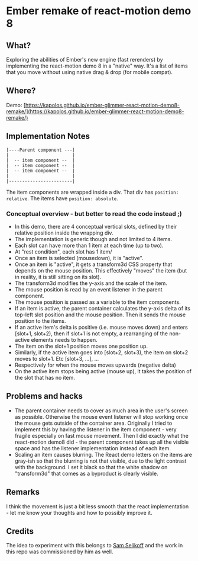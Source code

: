 # Ember remake of react-motion demo 8

## What?

Exploring the abilities of Ember's new engine (fast rerenders) by implementing the react-motion demo 8 in a "native" way.
It's a list of items that you move without using native drag & drop (for mobile compat).

## Where?

Demo: [https://kapolos.github.io/ember-glimmer-react-motion-demo8-remake/](https://kapolos.github.io/ember-glimmer-react-motion-demo8-remake/)

## Implementation Notes

```
|----Parent component ---|
|                        |
|  -- item component --  |
|  -- item component --  |
|  -- item component --  |     
|                        |
|------------------------|
```

The item components are wrapped inside a div. That div has `position: relative`.
The items have `position: absolute`.

### Conceptual overview - but better to read the code instead ;)

* In this demo, there are 4 conceptual vertical slots, defined by their relative position inside the wrapping div.
* The implementation is generic though and not limited to 4 items.
* Each slot can have more than 1 item at each time (up to two).
* At "rest condition", each slot has 1 item/
* Once an item is selected (mousedown), it is "active".
* Once an item is "active", it gets a transform3d CSS property that depends on the mouse position. This effectively "moves" the item (but in reality, it is still sitting on its slot).
* The transform3d modifies the y-axis and the scale of the item.
* The mouse position is read by an event listener in the parent component.
* The mouse position is passed as a variable to the item components.
* If an item is active, the parent container calculates the y-axis delta of its top-left slot position and the mouse position. Then it sends the mouse position to the items.
* If an active item's delta is positive (i.e. mouse moves down) and enters [slot+1, slot+2), then if slot+1 is not empty, a rearranging of the non-active elements needs to happen.
* The item on the slot+1 position moves one position up.
* Similarly, if the active item goes into [slot+2, slot+3), the item on slot+2 moves to slot+1. Etc [slot+3, ...], ...
* Respectively for when the mouse moves upwards (negative delta)
* On the active item stops being active (mouse up), it takes the position of the slot that has no item.

## Problems and hacks

* The parent container needs to cover as much area in the user's screen as possible. Otherwise the mouse event listener will stop working once the mouse gets outside of the container area. Originally I tried to implement this by having the listener in the item component - very fragile especially on fast mouse movement. Then I did exactly what the react-motion demo8 did - the parent component takes up all the visible space and has the listener implementation instead of each item.
* Scaling an item causes blurring. The React demo letters on the items are gray-ish so that the blurring is not that visible, due to the light contrast with the background. I set it black so that the white shadow on "transform3d" that comes as a byproduct is clearly visible.

## Remarks

I think the movement is just a bit less smooth that the react implementation - let me know your thoughts and how to possibly improve it.

## Credits

The idea to experiment with this belongs to [Sam Selikoff](https://github.com/samselikoff) and the work in this repo was commissioned by him as well.
